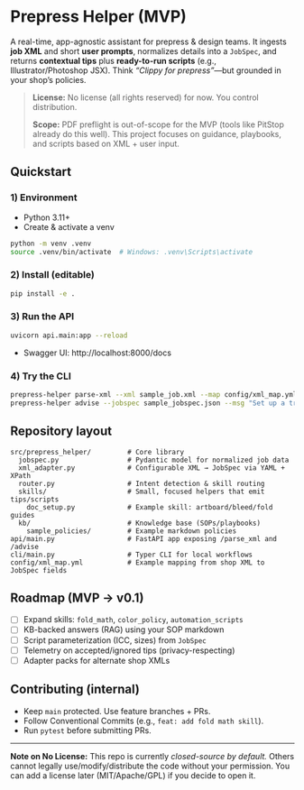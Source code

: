 
# Prepress Helper (MVP)

A real-time, app-agnostic assistant for prepress & design teams. It ingests **job XML** and short **user prompts**, normalizes details into a `JobSpec`, and returns **contextual tips** plus **ready-to-run scripts** (e.g., Illustrator/Photoshop JSX). Think *“Clippy for prepress”*—but grounded in your shop’s policies.

> **License:** No license (all rights reserved) for now. You control distribution.
>
> **Scope:** PDF preflight is out-of-scope for the MVP (tools like PitStop already do this well). This project focuses on guidance, playbooks, and scripts based on XML + user input.

## Quickstart

### 1) Environment
- Python 3.11+
- Create & activate a venv
```bash
python -m venv .venv
source .venv/bin/activate  # Windows: .venv\Scripts\activate
```

### 2) Install (editable)
```bash
pip install -e .
```

### 3) Run the API
```bash
uvicorn api.main:app --reload
```
- Swagger UI: http://localhost:8000/docs

### 4) Try the CLI
```bash
prepress-helper parse-xml --xml sample_job.xml --map config/xml_map.yml
prepress-helper advise --jobspec sample_jobspec.json --msg "Set up a trifold brochure"
```

## Repository layout
```
src/prepress_helper/         # Core library
  jobspec.py                 # Pydantic model for normalized job data
  xml_adapter.py             # Configurable XML → JobSpec via YAML + XPath
  router.py                  # Intent detection & skill routing
  skills/                    # Small, focused helpers that emit tips/scripts
    doc_setup.py             # Example skill: artboard/bleed/fold guides
  kb/                        # Knowledge base (SOPs/playbooks)
    sample_policies/         # Example markdown policies
api/main.py                  # FastAPI app exposing /parse_xml and /advise
cli/main.py                  # Typer CLI for local workflows
config/xml_map.yml           # Example mapping from shop XML to JobSpec fields
```

## Roadmap (MVP → v0.1)
- [ ] Expand skills: `fold_math`, `color_policy`, `automation_scripts`
- [ ] KB-backed answers (RAG) using your SOP markdown
- [ ] Script parameterization (ICC, sizes) from `JobSpec`
- [ ] Telemetry on accepted/ignored tips (privacy-respecting)
- [ ] Adapter packs for alternate shop XMLs

## Contributing (internal)
- Keep `main` protected. Use feature branches + PRs.
- Follow Conventional Commits (e.g., `feat: add fold math skill`).
- Run `pytest` before submitting PRs.

---

**Note on No License:** This repo is currently *closed-source by default.* Others cannot legally use/modify/distribute the code without your permission. You can add a license later (MIT/Apache/GPL) if you decide to open it.
